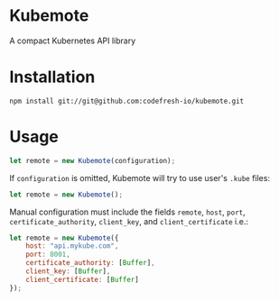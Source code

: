 # Kubemote

A compact Kubernetes API library

# Installation

```npm install git://git@github.com:codefresh-io/kubemote.git```

# Usage

```javascript
let remote = new Kubemote(configuration);
```

If `configuration` is omitted, Kubemote will try to use user's `.kube` files:

```javascript
let remote = new Kubemote();
```

Manual configuration must include the fields `remote`, `host`, `port`, `certificate_authority`, `client_key`, and `client_certificate` i.e.:

```javascript
let remote = new Kubemote({
    host: "api.mykube.com",
    port: 8001,
    certificate_authority: [Buffer],
    client_key: [Buffer],
    client_certificate: [Buffer]
});
```